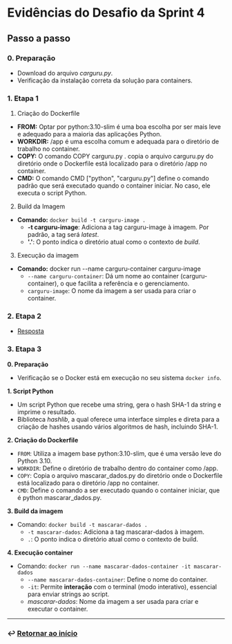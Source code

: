 # Evidências do Desafio da Sprint 4

## Passo a passo

### 0. Preparação
- Download do arquivo *carguru.py*.
- Verificação da instalação correta da solução para containers.

### 1. Etapa 1
1. Criação do Dockerfile
- **FROM:** Optar por python:3.10-slim é uma boa escolha por ser mais leve e adequado para a maioria das aplicações Python.
- **WORKDIR:** /app é uma escolha comum e adequada para o diretório de trabalho no container.
- **COPY:** O comando COPY carguru.py . copia o arquivo carguru.py do diretório onde o Dockerfile está localizado para o diretório /app no container.
- **CMD:** O comando CMD ["python", "carguru.py"] define o comando padrão que será executado quando o container iniciar. No caso, ele executa o script Python.

2. Build da Imagem
- **Comando:** `docker build -t carguru-image .`
    - **-t carguru-image**: Adiciona a tag carguru-image à imagem. Por padrão, a tag será *latest*.
    - **'.'**: O ponto indica o diretório atual como o contexto de *build*.

3. Execução da imagem
- **Comando:** docker run --name carguru-container carguru-image
    - `--name carguru-container`: Dá um nome ao container (carguru-container), o que facilita a referência e o gerenciamento.
    - `carguru-image`: O nome da imagem a ser usada para criar o container.

### 2. Etapa 2
- [Resposta](../../desafio/etapa-2/README.md)

### 3. Etapa 3
**0. Preparação**
- Verificação se o Docker está em execução no seu sistema `docker info`.

**1. Script Python**
- Um script Python que recebe uma string, gera o hash SHA-1 da string e imprime o resultado.
- Biblioteca *hashlib*, a qual oferece uma interface simples e direta para a criação de hashes usando vários algoritmos de hash, incluindo SHA-1. 

**2. Criação do Dockerfile**
- `FROM`: Utiliza a imagem base python:3.10-slim, que é uma versão leve do Python 3.10.
- `WORKDIR`: Define o diretório de trabalho dentro do container como /app.
- `COPY`: Copia o arquivo mascarar_dados.py do diretório onde o Dockerfile está localizado para o diretório /app no container.
- `CMD`: Define o comando a ser executado quando o container iniciar, que é python mascarar_dados.py.

**3. Build da imagem**
- Comando: `docker build -t mascarar-dados .`
    - `-t mascarar-dados`: Adiciona a tag mascarar-dados à imagem.
    - `.`: O ponto indica o diretório atual como o contexto de build.

**4. Execução container**
- Comando: `docker run --name mascarar-dados-container -it mascarar-dados`
    - `--name mascarar-dados-container`: Define o nome do container.
    - `-it`: Permite **interação** com o terminal (modo interativo), essencial para enviar strings ao script.
    - *mascarar-dados*: Nome da imagem a ser usada para criar e executar o container.

___
### ↩️ [Retornar ao início](../../../README.md)
